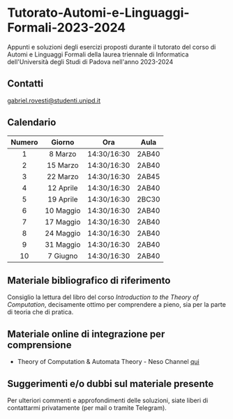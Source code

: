 # Tutorato-Automi-e-Linguaggi-Formali-2023-2024
Appunti e soluzioni degli esercizi proposti durante il tutorato del corso di Automi e Linguaggi Formali della laurea triennale di Informatica dell'Università degli Studi di Padova nell'anno 2023-2024

## Contatti

gabriel.rovesti@studenti.unipd.it

## Calendario

| **Numero** | **Giorno**   |  **Ora**    | **Aula** |
|:----------:|:------------:|:-----------:|:--------:|
|      1     |  8 Marzo     | 14:30/16:30 |   2AB40  |
|      2     |  15 Marzo    | 14:30/16:30 |   2AB40  |
|      3     |  22 Marzo    | 14:30/16:30 |   2AB45  |
|      4     |  12 Aprile   | 14:30/16:30 |   2AB40  |
|      5     |  19 Aprile   | 14:30/16:30 |   2BC30  |
|      6     |  10 Maggio   | 14:30/16:30 |   2AB40  |
|      7     |  17 Maggio   | 14:30/16:30 |   2AB40  |
|      8     |  24 Maggio   | 14:30/16:30 |   2AB40  |
|      9     |  31 Maggio   | 14:30/16:30 |   2AB40  |
|      10    |  7 Giugno    | 14:30/16:30 |   2AB40  |

## Materiale bibliografico di riferimento

Consiglio la lettura del libro del corso _Introduction to the Theory of Computation_, decisamente ottimo per comprendere a pieno,
sia per la parte di teoria che di pratica. 

## Materiale online di integrazione per comprensione

- Theory of Computation & Automata Theory - Neso Channel [qui](https://www.youtube.com/playlist?list=PLBlnK6fEyqRgp46KUv4ZY69yXmpwKOIev)

## Suggerimenti e/o dubbi sul materiale presente

Per ulteriori commenti e approfondimenti delle soluzioni, siate liberi di contattarmi privatamente (per mail o tramite Telegram).
